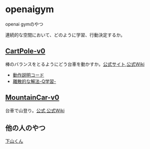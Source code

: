 # openaigym
openai gymのやつ

連続的な空間において、どのように学習、行動決定するか。

## [CartPole-v0](https://github.com/shunyooo/openaigym/tree/master/CartPole-v0)
棒のバランスをとるようにどう台車を動かすか。[公式サイト](https://gym.openai.com/envs/CartPole-v0),[公式Wiki](https://github.com/openai/gym/wiki/CartPole-v0)
- [動作説明コード](https://github.com/shunyooo/openaigym/blob/master/CartPole-v0/cart_pole1.py)
- [離散的な解法-Q学習-](https://github.com/shunyooo/openaigym/blob/master/CartPole-v0/cart_pole3.py)

## [MountainCar-v0](https://github.com/shunyooo/openaigym/tree/master/MountainCar-v0)
台車で山登り。[公式](https://gym.openai.com/envs/MountainCar-v0),[公式Wiki](https://github.com/openai/gym/wiki/MountainCar-v0)

## 他の人のやつ
[下山くん](https://github.com/ringopie/OpneAITest)


